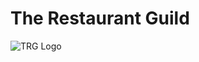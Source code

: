 # The Restaurant Guild

![TRG Logo](https://uploads-ssl.webflow.com/6578a1b5227178ececb068f9/6578b543d12c4c1e606ec9cf_trg_logo.svg)
